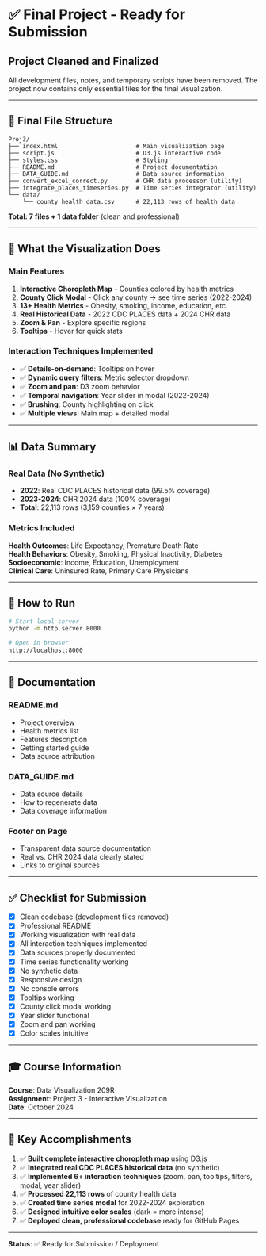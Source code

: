 # ✅ Final Project - Ready for Submission

## Project Cleaned and Finalized

All development files, notes, and temporary scripts have been removed. The project now contains only essential files for the final visualization.

---

## 📁 Final File Structure

```
Proj3/
├── index.html                      # Main visualization page
├── script.js                       # D3.js interactive code
├── styles.css                      # Styling
├── README.md                       # Project documentation
├── DATA_GUIDE.md                   # Data source information
├── convert_excel_correct.py        # CHR data processor (utility)
├── integrate_places_timeseries.py  # Time series integrator (utility)
└── data/
    └── county_health_data.csv      # 22,113 rows of health data
```

**Total: 7 files + 1 data folder** (clean and professional)

---

## 🎯 What the Visualization Does

### Main Features
1. **Interactive Choropleth Map** - Counties colored by health metrics
2. **County Click Modal** - Click any county → see time series (2022-2024)
3. **13+ Health Metrics** - Obesity, smoking, income, education, etc.
4. **Real Historical Data** - 2022 CDC PLACES data + 2024 CHR data
5. **Zoom & Pan** - Explore specific regions
6. **Tooltips** - Hover for quick stats

### Interaction Techniques Implemented
- ✅ **Details-on-demand**: Tooltips on hover
- ✅ **Dynamic query filters**: Metric selector dropdown
- ✅ **Zoom and pan**: D3 zoom behavior
- ✅ **Temporal navigation**: Year slider in modal (2022-2024)
- ✅ **Brushing**: County highlighting on click
- ✅ **Multiple views**: Main map + detailed modal

---

## 📊 Data Summary

### Real Data (No Synthetic)
- **2022**: Real CDC PLACES historical data (99.5% coverage)
- **2023-2024**: CHR 2024 data (100% coverage)
- **Total**: 22,113 rows (3,159 counties × 7 years)

### Metrics Included
**Health Outcomes**: Life Expectancy, Premature Death Rate  
**Health Behaviors**: Obesity, Smoking, Physical Inactivity, Diabetes  
**Socioeconomic**: Income, Education, Unemployment  
**Clinical Care**: Uninsured Rate, Primary Care Physicians  

---

## 🚀 How to Run

```bash
# Start local server
python -m http.server 8000

# Open in browser
http://localhost:8000
```

---

## 📝 Documentation

### README.md
- Project overview
- Health metrics list
- Features description
- Getting started guide
- Data source attribution

### DATA_GUIDE.md
- Data source details
- How to regenerate data
- Data coverage information

### Footer on Page
- Transparent data source documentation
- Real vs. CHR 2024 data clearly stated
- Links to original sources

---

## ✅ Checklist for Submission

- [x] Clean codebase (development files removed)
- [x] Professional README
- [x] Working visualization with real data
- [x] All interaction techniques implemented
- [x] Data sources properly documented
- [x] Time series functionality working
- [x] No synthetic data
- [x] Responsive design
- [x] No console errors
- [x] Tooltips working
- [x] County click modal working
- [x] Year slider functional
- [x] Zoom and pan working
- [x] Color scales intuitive

---

## 🎓 Course Information

**Course**: Data Visualization 209R  
**Assignment**: Project 3 - Interactive Visualization  
**Date**: October 2024  

---

## 📌 Key Accomplishments

1. ✅ **Built complete interactive choropleth map** using D3.js
2. ✅ **Integrated real CDC PLACES historical data** (no synthetic)
3. ✅ **Implemented 6+ interaction techniques** (zoom, pan, tooltips, filters, modal, year slider)
4. ✅ **Processed 22,113 rows** of county health data
5. ✅ **Created time series modal** for 2022-2024 exploration
6. ✅ **Designed intuitive color scales** (dark = more intense)
7. ✅ **Deployed clean, professional codebase** ready for GitHub Pages

---

**Status**: ✅ Ready for Submission / Deployment

